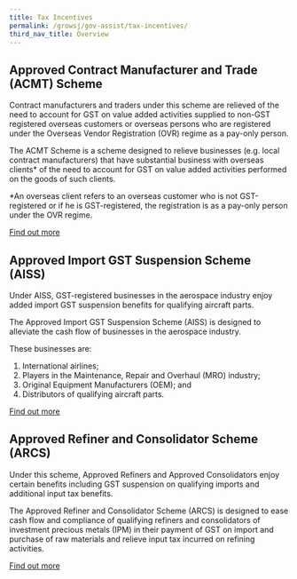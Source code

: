 ```yaml
---
title: Tax Incentives
permalink: /growsj/gov-assist/tax-incentives/
third_nav_title: Overview
---
```


## Approved Contract Manufacturer and Trade (ACMT) Scheme

Contract manufacturers and traders under this scheme are relieved of the need to account for GST on value added activities supplied to non-GST registered overseas customers or overseas persons who are registered under the Overseas Vendor Registration (OVR) regime as a pay-only person.

The ACMT Scheme is a scheme designed to relieve businesses (e.g. local contract manufacturers) that have substantial business with overseas clients* of the need to account for GST on value added activities performed on the goods of such clients.

*An overseas client refers to an overseas customer who is not GST-registered or if he is GST-registered, the registration is as a pay-only person under the OVR regime.

<a href="https://www.iras.gov.sg/irashome/Schemes/GST/Approved-Contract-Manufacturer-and-Trader--ACMT--Scheme/" target="_blank">Find out more</a>

## Approved Import GST Suspension Scheme (AISS)

Under AISS, GST-registered businesses in the aerospace industry enjoy added import GST suspension benefits for qualifying aircraft parts.

The Approved Import GST Suspension Scheme (AISS) is designed to alleviate the cash flow of businesses in the aerospace industry.

These businesses are:

1. International airlines;
2. Players in the Maintenance, Repair and Overhaul (MRO) industry;
3. Original Equipment Manufacturers (OEM); and
4. Distributors of qualifying aircraft parts.

<a href="https://www.iras.gov.sg/IRASHome/Schemes/GST/Approved-Import-GST-Suspension-Scheme--AISS-/" target="_blank">Find out more</a>

## Approved Refiner and Consolidator Scheme (ARCS)

Under this scheme, Approved Refiners and Approved Consolidators enjoy certain benefits including GST suspension on qualifying imports and additional input tax benefits.

The Approved Refiner and Consolidator Scheme (ARCS) is designed to ease cash flow and compliance of qualifying refiners and consolidators of investment precious metals (IPM) in their payment of GST on import and purchase of raw materials and relieve input tax incurred on refining activities.

<a href="https://www.iras.gov.sg/irashome/Schemes/GST/Approved-Refiner-and-Consolidator-Scheme--ARCS-/" target="_blank">Find out more</a>

